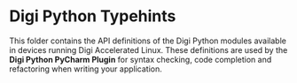 Digi Python Typehints
=====================

This folder contains the API definitions of the Digi Python modules available
in devices running Digi Accelerated Linux. These definitions are used by the
**Digi Python PyCharm Plugin** for syntax checking, code completion and
refactoring when writing your application.